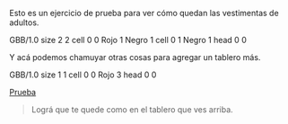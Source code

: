 <gs-attire attire-url="https://raw.githubusercontent.com/MumukiProject/mumuki-guia-gobstones-representacion-de-la-informacion-kids/master/assets/attires/config_1580486972724.json"></gs-attire>

Esto es un ejercicio de prueba para ver cómo quedan las vestimentas de adultos.

<gs-board>
  GBB/1.0
    size 2 2
    cell 0 0 Rojo 1 Negro 1
    cell 0 1 Negro 1
    head 0 0
</gs-board>

Y acá podemos chamuyar otras cosas para agregar un tablero más.

<gs-board>
  GBB/1.0
    size 1 1
    cell 0 0 Rojo 3
    head 0 0
</gs-board>


[Prueba](https://raw.githubusercontent.com/MumukiProject/mumuki-guia-gobstones-representacion-de-la-informacion-kids/master/assets/attires/image_1580486964449.png)


> Lográ que te quede como en el tablero que ves arriba. 